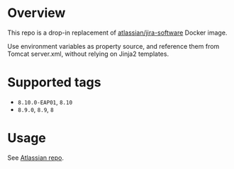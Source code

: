 # Overview

This repo is a drop-in replacement of [atlassian/jira-software](https://hub.docker.com/r/atlassian/jira-software) Docker image.

Use environment variables as property source, and reference them from Tomcat server.xml, without relying on Jinja2 templates.

# Supported tags

* `8.10.0-EAP01`, `8.10`
* `8.9.0`, `8.9`, `8`

# Usage

See [Atlassian repo](https://hub.docker.com/r/atlassian/jira-software/).
